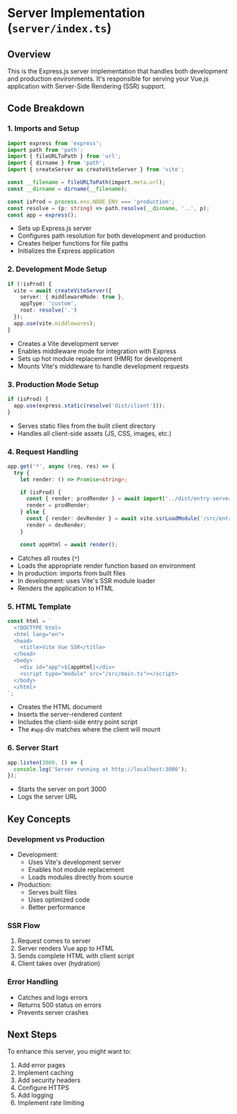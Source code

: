 # Server Implementation (`server/index.ts`)

## Overview
This is the Express.js server implementation that handles both development and production environments. It's responsible for serving your Vue.js application with Server-Side Rendering (SSR) support.

## Code Breakdown

### 1. Imports and Setup
```typescript
import express from 'express';
import path from 'path';
import { fileURLToPath } from 'url';
import { dirname } from 'path';
import { createServer as createViteServer } from 'vite';

const __filename = fileURLToPath(import.meta.url);
const __dirname = dirname(__filename);

const isProd = process.env.NODE_ENV === 'production';
const resolve = (p: string) => path.resolve(__dirname, '..', p);
const app = express();
```
- Sets up Express.js server
- Configures path resolution for both development and production
- Creates helper functions for file paths
- Initializes the Express application

### 2. Development Mode Setup
```typescript
if (!isProd) {
  vite = await createViteServer({
    server: { middlewareMode: true },
    appType: 'custom',
    root: resolve('.')
  });
  app.use(vite.middlewares);
}
```
- Creates a Vite development server
- Enables middleware mode for integration with Express
- Sets up hot module replacement (HMR) for development
- Mounts Vite's middleware to handle development requests

### 3. Production Mode Setup
```typescript
if (isProd) {
  app.use(express.static(resolve('dist/client')));
}
```
- Serves static files from the built client directory
- Handles all client-side assets (JS, CSS, images, etc.)

### 4. Request Handling
```typescript
app.get('*', async (req, res) => {
  try {
    let render: () => Promise<string>;

    if (isProd) {
      const { render: prodRender } = await import('../dist/entry-server.js');
      render = prodRender;
    } else {
      const { render: devRender } = await vite.ssrLoadModule('/src/entry-server.ts');
      render = devRender;
    }

    const appHtml = await render();
```
- Catches all routes (`*`)
- Loads the appropriate render function based on environment
- In production: imports from built files
- In development: uses Vite's SSR module loader
- Renders the application to HTML

### 5. HTML Template
```typescript
const html = `
  <!DOCTYPE html>
  <html lang="en">
  <head>
    <title>Vite Vue SSR</title>
  </head>
  <body>
    <div id="app">${appHtml}</div>
    <script type="module" src="/src/main.ts"></script>
  </body>
  </html>
`;
```
- Creates the HTML document
- Inserts the server-rendered content
- Includes the client-side entry point script
- The `#app` div matches where the client will mount

### 6. Server Start
```typescript
app.listen(3000, () => {
  console.log('Server running at http://localhost:3000');
});
```
- Starts the server on port 3000
- Logs the server URL

## Key Concepts

### Development vs Production
- Development:
  - Uses Vite's development server
  - Enables hot module replacement
  - Loads modules directly from source
- Production:
  - Serves built files
  - Uses optimized code
  - Better performance

### SSR Flow
1. Request comes to server
2. Server renders Vue app to HTML
3. Sends complete HTML with client script
4. Client takes over (hydration)

### Error Handling
- Catches and logs errors
- Returns 500 status on errors
- Prevents server crashes

## Next Steps
To enhance this server, you might want to:
1. Add error pages
2. Implement caching
3. Add security headers
4. Configure HTTPS
5. Add logging
6. Implement rate limiting 